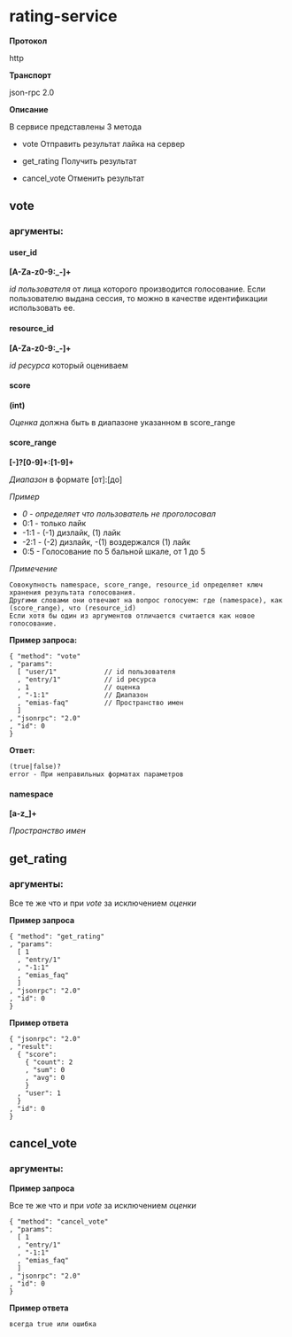# rating-service

**Протокол**

http

**Транспорт** 

json-rpc 2.0

**Описание**

В сервисе представлены 3 метода 

* vote
  Отправить результат лайка на сервер
  
* get_rating
  Получить результат

* cancel_vote
  Отменить результат
  
## vote

### аргументы:

#### user_id 
  **[A-Za-z0-9:_-]+**
  
  *id пользователя* от лица которого производится голосование.
  Если пользователю выдана сессия, то можно в качестве идентификации использовать ее.
  
#### resource_id
  **[A-Za-z0-9:_-]+**
  
  *id ресурса* который оцениваем

#### score
  **(int)**
  
  *Оценка* должна быть в диапазоне указанном в score_range 

#### score_range 
  **[-]?[0-9]+:[1-9]+**
  
  *Диапазон* в формате [от]:[до]
  
  *Пример*
  
  - *0 - определяет что пользователь не проголосовал*
  - 0:1 - только лайк
  - -1:1 - (-1) дизлайк, (1) лайк
  - -2:1 - (-2) дизлайк, -(1) воздержался (1) лайк
  - 0:5 - Голосование по 5 бальной шкале, от 1 до 5 
  
  *Примечение*
  
    Совокупность namespace, score_range, resource_id определяет ключ хранения результата голосования.
    Другими словами они отвечают на вопрос голосуем: где (namespace), как (score_range), что (resource_id) 
    Если хотя бы один из аргументов отличается считается как новое голосование.

**Пример запроса:**

    { "method": "vote"
    , "params": 
      [ "user/1"            // id пользователя  
      , "entry/1"           // id ресурса
      , 1                   // оценка
      , "-1:1"              // Диапазон
      , "emias-faq"         // Пространство имен
      ]
    , "jsonrpc": "2.0"
    , "id": 0
    }

**Ответ:**

    (true|false)?
    error - При неправильных форматах параметров

#### namespace
  **[a-z_]+**
  
  *Пространство имен* 

## get_rating

### аргументы:

Все те же что и при *vote* за исключением *оценки*

**Пример запроса**

    { "method": "get_rating"
    , "params": 
      [ 1
      , "entry/1"
      , "-1:1"
      , "emias_faq"
      ]
    , "jsonrpc": "2.0"
    , "id": 0
    }
    
**Пример ответа**

    { "jsonrpc": "2.0"
    , "result":
      { "score":
        { "count": 2
        , "sum": 0
        , "avg": 0
        }
      , "user": 1
      }
    , "id": 0
    }

## cancel_vote

### аргументы:

**Пример запроса**

Все те же что и при *vote* за исключением *оценки*

    { "method": "cancel_vote"
    , "params": 
      [ 1
      , "entry/1"
      , "-1:1"
      , "emias_faq"
      ]
    , "jsonrpc": "2.0"
    , "id": 0
    }
    
**Пример ответа**

    всегда true или ошибка
